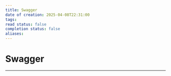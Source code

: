 ```yaml
---
title: Swagger
date of creation: 2025-04-08T22:31:00
tags: 
read status: false
completion status: false
aliases:
---
```

# Swagger
---
